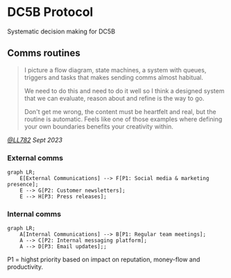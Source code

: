 # DC5B Protocol

Systematic decision making for DC5B

## Comms routines

> I picture a flow diagram, state machines, a system with queues, triggers and tasks that makes sending comms almost habitual.
>
> We need to do this and need to do it well so I think a designed system that we can evaluate, reason about and refine is the way to go.
>
> Don't get me wrong, the content must be heartfelt and real, but the routine is automatic. Feels like one of those examples where defining your own boundaries benefits your creativity within.

_[@LL782](https://github.com/LL782) Sept 2023_


### External comms

```mermaid
graph LR;
    E[External Communications] --> F[P1: Social media & marketing presence];
    E --> G[P2: Customer newsletters];
    E --> H[P3: Press releases];
```

### Internal comms


```mermaid
graph LR;
    A[Internal Communications] --> B[P1: Regular team meetings];
    A --> C[P2: Internal messaging platform];
    A --> D[P3: Email updates];;
```

P1 = highst priority based on impact on reputation, money-flow and productivity.
